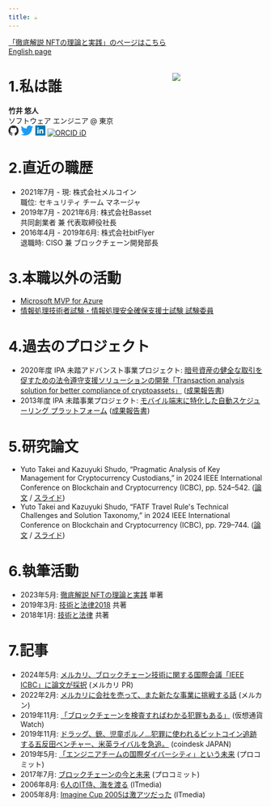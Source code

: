 ```yaml
---
title: ☕
---
```


[「徹底解説 NFTの理論と実践」のページはこちら](./nft-book)<br>
[English page](./en.md)

<img src="https://coralcap.co/wp-content/uploads/2020/01/bt-035.jpg" style="float:right;margin:20px 0 0 20px" width="180px">

# 1.私は誰

**竹井 悠人**<br>
ソフトウェア エンジニア @ 東京<br>
[<img src="/assets/github.svg" height="20px" alt="GitHub">](https://github.com/takeiyuto)
[<img src="/assets/twitter.svg" height="20px" alt="Twitter">](https://twitter.com/yutopio_ja)
[<img src="/assets/linkedin.svg" height="20px" alt="LinkedIn">](https://linkedin.com/in/takei)
[<img src="https://orcid.org/assets/vectors/orcid.logo.icon.svg" height="20px" alt="ORCID iD">](https://orcid.org/0009-0006-4206-0484)

# 2.直近の職歴

* 2021年7月 - 現: 株式会社メルコイン<br>
    職位: セキュリティ チーム マネージャ
* 2019年7月 - 2021年6月: 株式会社Basset<br>
    共同創業者 兼 代表取締役社長
* 2016年4月 - 2019年6月: 株式会社bitFlyer<br>
    退職時: CISO 兼 ブロックチェーン開発部長

# 3.本職以外の活動

* [Microsoft MVP for Azure](https://mvp.microsoft.com/ja-jp/PublicProfile/9584)
* [情報処理技術者試験・情報処理安全確保支援士試験 試験委員](https://www.ipa.go.jp/shiken/about/iinkai_kousei.html)

# 4.過去のプロジェクト

* 2020年度 IPA 未踏アドバンスト事業プロジェクト: 
    [暗号資産の健全な取引を促すための法令遵守支援ソリューションの開発「Transaction analysis solution for better compliance of cryptoassets」](https://www.ipa.go.jp/archive/jinzai/mitou/advanced/2020/gaiyou_o-1.html) ([成果報告書](https://www.ipa.go.jp/archive/files/000091470.pdf))
* 2013年度 IPA 未踏事業プロジェクト: 
    [モバイル端末に特化した自動スケジューリング プラットフォーム](https://www.ipa.go.jp/archive/jinzai/mitou/it/2013/seika.html) ([成果報告書](https://www.ipa.go.jp/archive/files/000041706.pdf))

# 5.研究論文

* Yuto Takei and Kazuyuki Shudo, “Pragmatic Analysis of Key Management for Cryptocurrency Custodians,” in 2024 IEEE International Conference on Blockchain and Cryptocurrency (ICBC), pp. 524–542. ([論文](./assets/ckms.pdf) / [スライド](./assets/ckms-slides.pdf))
* Yuto Takei and Kazuyuki Shudo, “FATF Travel Rule's Technical Challenges and Solution Taxonomy,” in 2024 IEEE International Conference on Blockchain and Cryptocurrency (ICBC), pp. 729–744. ([論文](./assets/fatf.pdf) / [スライド](./assets/fatf-slides.pdf))

# 6.執筆活動

* 2023年5月: [徹底解説 NFTの理論と実践](https://www.ohmsha.co.jp/book/9784274230608/) 単著
* 2019年3月: [技術と法律2018](https://nextpublishing.jp/book/10528.html) 共著
* 2018年1月: [技術と法律](https://nextpublishing.jp/book/9420.html) 共著

# 7.記事

* 2024年5月: [メルカリ、ブロックチェーン技術に関する国際会議「IEEE ICBC」に論文が採択](https://about.mercari.com/press/news/articles/20240524_ieeeicbc/) (メルカリ PR)
* 2022年2月: [メルカリに会社を売って、また新たな事業に挑戦する話](https://mercan.mercari.com/articles/33128/) (メルカン)
* 2019年11月: [「ブロックチェーンを検査すればわかる犯罪もある」](https://crypto.watch.impress.co.jp/docs/interview/1216053.html) (仮想通貨Watch)
* 2019年11月: [ドラッグ、銃、児童ポルノ…犯罪に使われるビットコイン追跡する五反田ベンチャー、米英ライバルを急追。](https://www.coindeskjapan.com/26357/) (coindesk JAPAN)
* 2019年5月: [「エンジニアチームの国際ダイバーシティ」という未来](https://www.procommit.co.jp/mitou/multinational_team) (プロコミット)
* 2017年7月: [ブロックチェーンの今と未来](https://www.procommit.co.jp/mitou/blockchain) (プロコミット)
* 2006年8月: [6人のIT侍、海を渡る](https://www.itmedia.co.jp/enterprise/articles/0608/06/news001.html) (ITmedia)
* 2005年8月: [Imagine Cup 2005は激アツだった](https://www.itmedia.co.jp/enterprise/articles/0508/03/news005.html) (ITmedia)
